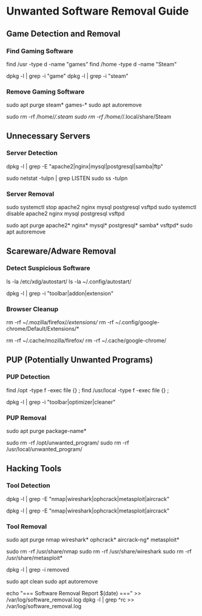 # Unwanted Software Removal Guide

## Game Detection and Removal

### Find Gaming Software
find /usr -type d -name "games"
find /home -type d -name "Steam"

dpkg -l | grep -i "game"
dpkg -l | grep -i "steam"

### Remove Gaming Software
sudo apt purge steam* games-*
sudo apt autoremove

sudo rm -rf /home/*/.steam
sudo rm -rf /home/*/.local/share/Steam

## Unnecessary Servers
### Server Detection
dpkg -l | grep -E "apache2|nginx|mysql|postgresql|samba|ftp"

sudo netstat -tulpn | grep LISTEN
sudo ss -tulpn

### Server Removal
sudo systemctl stop apache2 nginx mysql postgresql vsftpd
sudo systemctl disable apache2 nginx mysql postgresql vsftpd

sudo apt purge apache2* nginx* mysql* postgresql* samba* vsftpd*
sudo apt autoremove


## Scareware/Adware Removal
### Detect Suspicious Software
ls -la /etc/xdg/autostart/
ls -la ~/.config/autostart/

dpkg -l | grep -i "toolbar\|addon\|extension"

### Browser Cleanup
rm -rf ~/.mozilla/firefox/*/extensions/*
rm -rf ~/.config/google-chrome/Default/Extensions/*

rm -rf ~/.cache/mozilla/firefox/
rm -rf ~/.cache/google-chrome/

## PUP (Potentially Unwanted Programs)
### PUP Detection
find /opt -type f -exec file {} \;
find /usr/local -type f -exec file {} \;

dpkg -l | grep -i "toolbar\|optimizer\|cleaner"


### PUP Removal
sudo apt purge package-name*

sudo rm -rf /opt/unwanted_program/
sudo rm -rf /usr/local/unwanted_program/

## Hacking Tools
### Tool Detection
dpkg -l | grep -E "nmap|wireshark|ophcrack|metasploit|aircrack"

dpkg -l | grep -E "nmap|wireshark|ophcrack|metasploit|aircrack"


### Tool Removal
sudo apt purge nmap wireshark* ophcrack* aircrack-ng* metasploit*

sudo rm -rf /usr/share/nmap
sudo rm -rf /usr/share/wireshark
sudo rm -rf /usr/share/metasploit*

dpkg -l | grep -i removed

sudo apt clean
sudo apt autoremove

echo "=== Software Removal Report $(date) ===" >> /var/log/software_removal.log
dpkg -l | grep ^rc >> /var/log/software_removal.log
